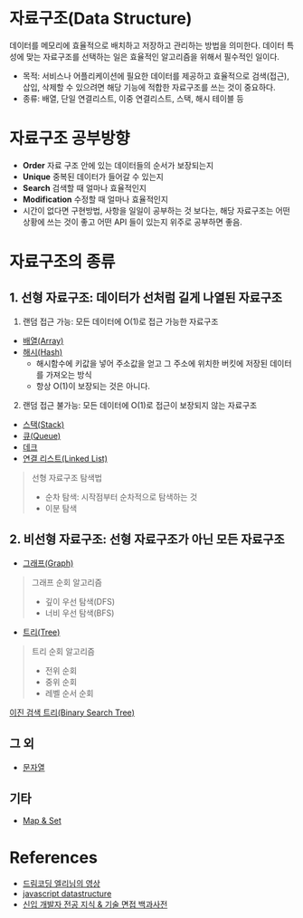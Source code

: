 # 자료구조(Data Structure)

데이터를 메모리에 효율적으로 배치하고 저장하고 관리하는 방법을 의미한다. 데이터 특성에 맞는 자료구조를 선택하는 일은 효율적인 알고리즘을 위해서 필수적인 일이다.

- 목적: 서비스나 어플리케이션에 필요한 데이터를 제공하고 효율적으로 검색(접근), 삽입, 삭제할 수 있으려면 해당 기능에 적합한 자료구조를 쓰는 것이 중요하다.
- 종류: 배열, 단일 연결리스트, 이중 연결리스트, 스택, 해시 테이블 등

# 자료구조 공부방향

- **Order** 자료 구조 안에 있는 데이터들의 순서가 보장되는지
- **Unique** 중복된 데이터가 들어갈 수 있는지
- **Search** 검색할 때 얼마나 효율적인지
- **Modification** 수정할 때 얼마나 효율적인지
- 시간이 없다면 구현방법, 사항을 일일이 공부하는 것 보다는, 해당 자료구조는 어떤 상황에 쓰는 것이 좋고 어떤 API 들이 있는지 위주로 공부하면 좋음.

# 자료구조의 종류

## 1. 선형 자료구조: 데이터가 선처럼 길게 나열된 자료구조

1. 랜덤 접근 가능: 모든 데이터에 O(1)로 접근 가능한 자료구조

- [배열(Array)]()
- [해시(Hash)]()
  - 해시함수에 키값을 넣어 주소값을 얻고 그 주소에 위치한 버킷에 저장된 데이터를 가져오는 방식
  - 항상 O(1)이 보장되는 것은 아니다.

2. 랜덤 접근 불가능: 모든 데이터에 O(1)로 접근이 보장되지 않는 자료구조

- [스택(Stack)]('./Stack_Queue.md')
- [큐(Queue)]('./Stack_Queue.md')
- [데크]()
- [연결 리스트(Linked List)]('./Array_LinkedList.md')

> 선형 자료구조 탐색법
>
> - 순차 탐색: 시작점부터 순차적으로 탐색하는 것
> - 이분 탐색

## 2. 비선형 자료구조: 선형 자료구조가 아닌 모든 자료구조

- [그래프(Graph)]()

> 그래프 순회 알고리즘
>
> - 깊이 우선 탐색(DFS)
> - 너비 우선 탐색(BFS)

- [트리(Tree)]()

> 트리 순회 알고리즘
>
> - 전위 순회
> - 중위 순회
> - 레벨 순서 순회

[이진 검색 트리(Binary Search Tree)]()

## 그 외

- [문자열]()

## 기타

- [Map & Set]()

# References

- [드림코딩 엘리님의 영상](https://www.youtube.com/watch?v=okHGRlgR8ps&feature=youtu.be)
- [javascript datastructure](https://velog.io/@yujo/JS%ED%80%B5-%EC%A0%95%EB%A0%ACQuick-Sort)
- [신입 개발자 전공 지식 & 기술 면접 백과사전](https://github.com/gyoogle/tech-interview-for-developer)
